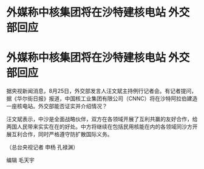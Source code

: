 # 外媒称中核集团将在沙特建核电站 外交部回应

# 外媒称中核集团将在沙特建核电站 外交部回应

据央视新闻消息，8月25日，外交部发言人汪文斌主持例行记者会。有记者提问，据《华尔街日报》报道，中国核工业集团有限公司（CNNC）将在沙特阿拉伯建造一座核电站。外交部能否证实并介绍情况？

汪文斌表示，中沙是全面战略伙伴，双方在各领域开展了互利共赢的友好合作，给两国人民带来实实在在的好处。中方将继续在包括民用核能在内的各领域同沙方开展互利合作，同时严格遵守防扩散国际义务。

（总台央视记者 申杨 孔禄渊）

编辑 毛天宇

